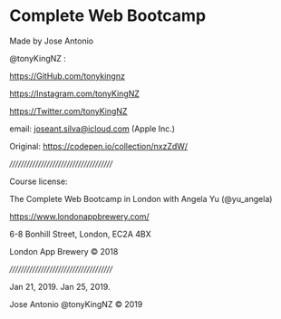 # Complete Web Bootcamp

Made by Jose Antonio

@tonyKingNZ : 

https://GitHub.com/tonykingnz

https://Instagram.com/tonyKingNZ

https://Twitter.com/tonyKingNZ


email: joseant.silva@icloud.com (Apple Inc.)


Original: https://codepen.io/collection/nxzZdW/

*////////////////////////////////////*

Course license:

The Complete Web Bootcamp in London with Angela Yu (@yu_angela)

https://www.londonappbrewery.com/

6-8 Bonhill Street, 
London,
EC2A 4BX

London App Brewery © 2018

*////////////////////////////////////*

Jan 21, 2019.
Jan 25, 2019.
 
Jose Antonio @tonyKingNZ © 2019 
